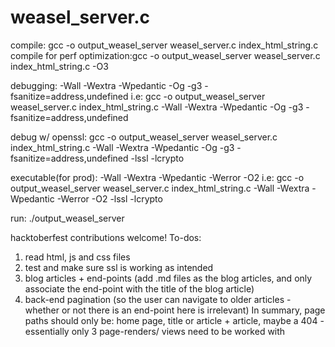 # weasel_server.c

compile: gcc -o output_weasel_server weasel_server.c index_html_string.c
compile for perf optimization:gcc -o output_weasel_server weasel_server.c index_html_string.c -O3

debugging:
-Wall -Wextra -Wpedantic -Og -g3 -fsanitize=address,undefined i.e: gcc -o output_weasel_server weasel_server.c index_html_string.c -Wall -Wextra -Wpedantic -Og -g3 -fsanitize=address,undefined

debug w/ openssl:
gcc -o output_weasel_server weasel_server.c index_html_string.c -Wall -Wextra -Wpedantic -Og -g3 -fsanitize=address,undefined -lssl -lcrypto

executable(for prod):
-Wall -Wextra -Wpedantic -Werror -O2 i.e: gcc -o output_weasel_server weasel_server.c index_html_string.c -Wall -Wextra -Wpedantic -Werror -O2 -lssl -lcrypto

run: ./output_weasel_server

hacktoberfest contributions welcome! 
To-dos:
1. read html, js and css files
2. test and make sure ssl is working as intended
3. blog articles + end-points (add .md files as the blog articles, and only associate the end-point with the title of the blog article)
4. back-end pagination (so the user can navigate to older articles - whether or not there is an end-point here is irrelevant)
   In summary, page paths should only be: home page, title or article + article, maybe a 404 - essentially only 3 page-renders/ views need to be worked with
